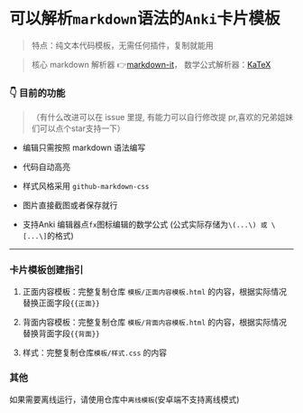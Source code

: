 # 可以解析`markdown`语法的`Anki`卡片模板
> 特点：纯文本代码模板，无需任何插件，复制就能用

> 核心 markdown 解析器 👉[markdown-it](https://github.com/markdown-it/markdown-it)，
> 数学公式解析器：[KaTeX](https://github.com/KaTeX/KaTeX)

### 👇 目前的功能
>（有什么改进可以在 issue 里提, 有能力可以自行修改提 pr,喜欢的兄弟姐妹们可以点个star支持一下）

- 编辑只需按照 markdown 语法编写

- 代码自动高亮

- 样式风格采用 `github-markdown-css`

- 图片直接截图或者保存就行

- 支持Anki 编辑器点`fx`图标编辑的数学公式 (公式实际存储为`\(...\) 或 \[...\]`的格式)

---

### 卡片模板创建指引

1. 正面内容模板：完整复制仓库 `模板/正面内容模板.html` 的内容，根据实际情况替换正面字段`{{正面}}`

2. 背面内容模板：完整复制仓库 `模板/背面内容模板.html` 的内容，根据实际情况替换背面字段`{{背面}}`

3. 样式：完整复制仓库`模板/样式.css` 的内容

### 其他
如果需要离线运行，请使用仓库中`离线模板`(安卓端不支持离线模式)
